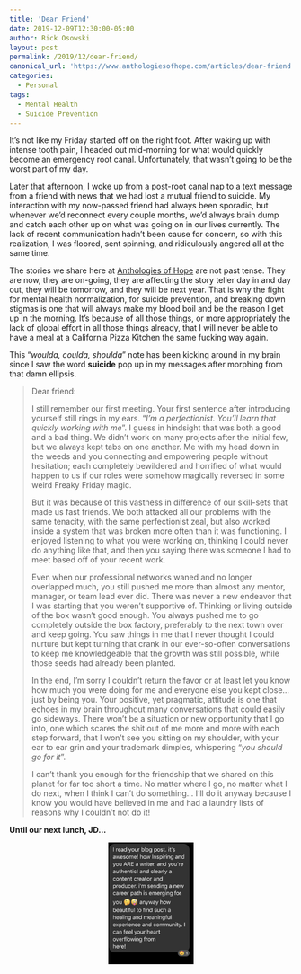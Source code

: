 ```yaml
---
title: 'Dear Friend'
date: 2019-12-09T12:30:00-05:00
author: Rick Osowski
layout: post
permalink: /2019/12/dear-friend/
canonical_url: 'https://www.anthologiesofhope.com/articles/dear-friend'
categories:
  - Personal
tags:
  - Mental Health
  - Suicide Prevention
---
```


It’s not like my Friday started off on the right foot. After waking up with intense tooth pain, I headed out mid-morning for what would quickly become an emergency root canal. Unfortunately, that wasn’t going to be the worst part of my day.

Later that afternoon, I woke up from a post-root canal nap to a text message from a friend with news that we had lost a mutual friend to suicide. My interaction with my now-passed friend had always been sporadic, but whenever we’d reconnect every couple months, we’d always brain dump and catch each other up on what was going on in our lives currently. The lack of recent communication hadn’t been cause for concern, so with this realization, I was floored, sent spinning, and ridiculously angered all at the same time.

The stories we share here at [Anthologies of Hope](http://anthologiesofhope.com/) are not past tense. They are now, they are on-going, they are affecting the story teller day in and day out, they will be tomorrow, and they will be next year. That is why the fight for mental health normalization, for suicide prevention, and breaking down stigmas is one that will always make my blood boil and be the reason I get up in the morning. It’s because of all those things, or more appropriately the lack of global effort in all those things already, that I will never be able to have a meal at a California Pizza Kitchen the same fucking way again.

This “_woulda, coulda, shoulda_” note has been kicking around in my brain since I saw the word **suicide** pop up in my messages after morphing from that damn ellipsis.

> Dear friend:
>
> I still remember our first meeting. Your first sentence after introducing yourself still rings in my ears. “_I’m a perfectionist. You’ll learn that quickly working with me_”. I guess in hindsight that was both a good and a bad thing. We didn’t work on many projects after the initial few, but we always kept tabs on one another. Me with my head down in the weeds and you connecting and empowering people without hesitation; each completely bewildered and horrified of what would happen to us if our roles were somehow magically reversed in some weird Freaky Friday magic.
>
> But it was because of this vastness in difference of our skill-sets that made us fast friends. We both attacked all our problems with the same tenacity, with the same perfectionist zeal, but also worked inside a system that was broken more often than it was functioning. I enjoyed listening to what you were working on, thinking I could never do anything like that, and then you saying there was someone I had to meet based off of your recent work.
>
> Even when our professional networks waned and no longer overlapped much, you still pushed me more than almost any mentor, manager, or team lead ever did. There was never a new endeavor that I was starting that you weren’t supportive of. Thinking or living outside of the box wasn’t good enough. You always pushed me to go completely outside the box factory, preferably to the next town over and keep going. You saw things in me that I never thought I could nurture but kept turning that crank in our ever-so-often conversations to keep me knowledgeable that the growth was still possible, while those seeds had already been planted.
>
> In the end, I’m sorry I couldn’t return the favor or at least let you know how much you were doing for me and everyone else you kept close... just by being you. Your positive, yet pragmatic, attitude is one that echoes in my brain throughout many conversations that could easily go sideways. There won’t be a situation or new opportunity that I go into, one which scares the shit out of me more and more with each step forward, that I won’t see you sitting on my shoulder, with your ear to ear grin and your trademark dimples, whispering “_you should go for it_”.
>
> I can’t thank you enough for the friendship that we shared on this planet for far too short a time. No matter where I go, no matter what I do next, when I think I can’t do something... I’ll do it anyway because I know you would have believed in me and had a laundry lists of reasons why I couldn’t not do it!

**Until our next lunch, JD...**

<div style="text-align:center"><img src="/assets/2019-12-09-dear-friend/msg-screencap.jpg" alt="jd-inspiration" align="center" height="30%" width="30%"></div>
